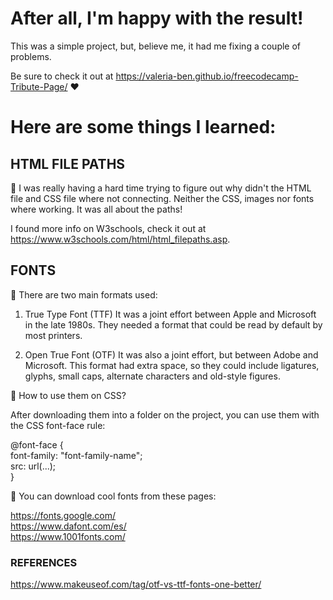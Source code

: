 # After all, I'm happy with the result!

This was a simple project, but, believe me, it had me fixing a couple of problems.

Be sure to check it out at https://valeria-ben.github.io/freecodecamp-Tribute-Page/ ♥️

# Here are some things I learned:

## HTML FILE PATHS 

🔸 I was really having a hard time trying to figure out why didn't the HTML file and CSS file where not connecting. Neither the CSS, images nor fonts where working. It was all about the paths!

I found more info on W3schools, check it out at https://www.w3schools.com/html/html_filepaths.asp.

## FONTS 

🔸 There are two main formats used:

1. True Type Font (TTF) It was a joint effort between Apple and Microsoft in the late 1980s. They needed a format that could be read by default by most printers.

2. Open True Font (OTF) It was also a joint effort, but between Adobe and Microsoft. This format had extra space, so they could include ligatures, glyphs, small caps, alternate characters and old-style figures.

🔸 How to use them on CSS?

After downloading them into a folder on the project, you can use them with the CSS font-face rule:

@font-face {<br>
    font-family: "font-family-name";<br>
    src: url(...);<br>
}

🔸 You can download cool fonts from these pages:

https://fonts.google.com/<br>
https://www.dafont.com/es/<br>
https://www.1001fonts.com/<br>



### REFERENCES
https://www.makeuseof.com/tag/otf-vs-ttf-fonts-one-better/
